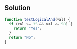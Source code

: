 ## Solution


```js
function testLogicalAnd(val) {
  if (val >= 25 && val <= 50) {
    return "Yes";
  }
  return "No";
}
```